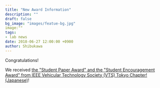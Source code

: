 ```yaml
---
title: "New Award Information"
description: ""
draft: false
bg_image: "images/featue-bg.jpg"
image:""
tags: 
- lab news
date: 2018-06-27 12:00:00 +0900
author: Shibukawa
---
```


Congratulations!

We received 
[the 
"Student Paper Award"
and
the "Student Encouragement Award"
from 
IEEE Vehicular Technology Society (VTS) Tokyo Chapter! (Japanese)](http://www.ynu.ac.jp/hus/engk2/20428/detail.html)!
